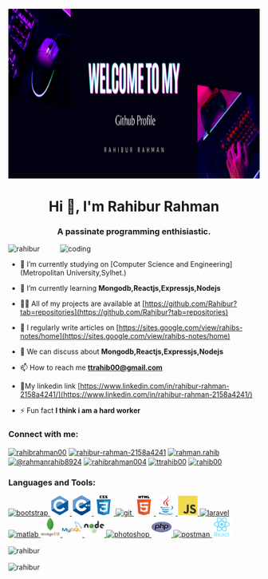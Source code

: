 <p><img align="center" src="https://github.com/Rahibur/Rahibur/blob/main/Github%20Profile.png?raw=true" alt="rahibur" height="340" width="1000" /></p>
<h1 align="center">Hi 👋, I'm Rahibur Rahman</h1>
<h3 align="center">A passinate programming enthisiastic.</h3>
<img align="right" alt="coding" width="400" src="https://user-images.githubusercontent.com/55389276/140866485-8fb1c876-9a8f-4d6a-98dc-08c4981eaf70.gif">
<p align="left"> <img src="https://komarev.com/ghpvc/?username=rahibur&label=Profile%20views&color=0e75b6&style=flat" alt="rahibur" /> </p>

- 🔭 I’m currently studying on [Computer Science and Engineering](Metropolitan University,Sylhet.)

- 🌱 I’m currently learning **Mongodb,Reactjs,Expressjs,Nodejs**

- 👨‍💻 All of my projects are available at [https://github.com/Rahibur?tab=repositories](https://github.com/Rahibur?tab=repositories)

- 📝 I regularly write articles on [https://sites.google.com/view/rahibs-notes/home](https://sites.google.com/view/rahibs-notes/home)

- 💬 We can discuss about **Mongodb,Reactjs,Expressjs,Nodejs**

- 📫 How to reach me **ttrahib00@gmail.com**

- 📝My linkedin link [https://www.linkedin.com/in/rahibur-rahman-2158a4241/](https://www.linkedin.com/in/rahibur-rahman-2158a4241/)

- ⚡ Fun fact **I think i am a hard worker**

<h3 align="left">Connect with me:</h3>
<p align="left">
<a href="https://twitter.com/rahibrahman00" target="blank"><img align="center" src="https://raw.githubusercontent.com/rahuldkjain/github-profile-readme-generator/master/src/images/icons/Social/twitter.svg" alt="rahibrahman00" height="30" width="40" /></a>
<a href="https://linkedin.com/in/rahibur-rahman-2158a4241" target="blank"><img align="center" src="https://raw.githubusercontent.com/rahuldkjain/github-profile-readme-generator/master/src/images/icons/Social/linked-in-alt.svg" alt="rahibur-rahman-2158a4241" height="30" width="40" /></a>
<a href="https://fb.com/rahman.rahib" target="blank"><img align="center" src="https://raw.githubusercontent.com/rahuldkjain/github-profile-readme-generator/master/src/images/icons/Social/facebook.svg" alt="rahman.rahib" height="30" width="40" /></a>
<a href="https://www.youtube.com/c/@rahmanrahib8924" target="blank"><img align="center" src="https://raw.githubusercontent.com/rahuldkjain/github-profile-readme-generator/master/src/images/icons/Social/youtube.svg" alt="@rahmanrahib8924" height="30" width="40" /></a>
<a href="https://www.codechef.com/users/rahibrahman004" target="blank"><img align="center" src="https://cdn.jsdelivr.net/npm/simple-icons@3.1.0/icons/codechef.svg" alt="rahibrahman004" height="30" width="40" /></a>
<a href="https://www.hackerrank.com/ttrahib00" target="blank"><img align="center" src="https://raw.githubusercontent.com/rahuldkjain/github-profile-readme-generator/master/src/images/icons/Social/hackerrank.svg" alt="ttrahib00" height="30" width="40" /></a>
<a href="https://www.leetcode.com/rahib00" target="blank"><img align="center" src="https://raw.githubusercontent.com/rahuldkjain/github-profile-readme-generator/master/src/images/icons/Social/leet-code.svg" alt="rahib00" height="30" width="40" /></a>
</p>

<h3 align="left">Languages and Tools:</h3>
<p align="left"> 
<a href="https://getbootstrap.com" target="_blank" rel="noreferrer"> <img src="https://cdn.worldvectorlogo.com/logos/bootstrap-icon.svg" alt="bootstrap" width="40" height="40"/> </a> 
<a href="https://www.cprogramming.com/" target="_blank" rel="noreferrer" > <img src="https://raw.githubusercontent.com/devicons/devicon/master/icons/c/c-original.svg" alt="c" width="40" height="40" /> </a> 
<a href="https://www.w3schools.com/cpp/" target="_blank" rel="noreferrer"> <img src="https://raw.githubusercontent.com/devicons/devicon/master/icons/cplusplus/cplusplus-original.svg" alt="cplusplus" width="40" height="40"/> </a> 
<a href="https://www.w3schools.com/css/" target="_blank" rel="noreferrer"> <img src="https://raw.githubusercontent.com/devicons/devicon/master/icons/css3/css3-original-wordmark.svg" alt="css3" width="40" height="40"/> </a> 
<a href="https://git-scm.com/" target="_blank" rel="noreferrer"> <img src="https://www.vectorlogo.zone/logos/git-scm/git-scm-icon.svg" alt="git" width="40" height="40"/> </a> 
<a href="https://www.w3.org/html/" target="_blank" rel="noreferrer"> <img src="https://raw.githubusercontent.com/devicons/devicon/master/icons/html5/html5-original-wordmark.svg" alt="html5" width="40" height="40"/> </a> 
<a href="https://www.java.com" target="_blank" rel="noreferrer"> <img src="https://raw.githubusercontent.com/devicons/devicon/master/icons/java/java-original.svg" alt="java" width="40" height="40"/> </a> 
<a href="https://developer.mozilla.org/en-US/docs/Web/JavaScript" target="_blank" rel="noreferrer"> <img src="https://raw.githubusercontent.com/devicons/devicon/master/icons/javascript/javascript-original.svg" alt="javascript" width="40" height="40"/> </a> 
<a href="https://laravel.com/" target="_blank" rel="noreferrer"> <img src="https://cdn.worldvectorlogo.com/logos/laravel-2.svg" alt="laravel" width="40" height="40"/> </a> 
<a href="https://www.mathworks.com/" target="_blank" rel="noreferrer"> <img src="https://upload.wikimedia.org/wikipedia/commons/2/21/Matlab_Logo.png" alt="matlab" width="40" height="40"/> </a> 
<a href="https://www.mongodb.com/" target="_blank" rel="noreferrer"> <img src="https://raw.githubusercontent.com/devicons/devicon/master/icons/mongodb/mongodb-original-wordmark.svg" alt="mongodb" width="40" height="40"/> </a> 
<a href="https://www.mysql.com/" target="_blank" rel="noreferrer"> <img src="https://raw.githubusercontent.com/devicons/devicon/master/icons/mysql/mysql-original-wordmark.svg" alt="mysql" width="40" height="40"/> </a>
 <a href="https://nodejs.org" target="_blank" rel="noreferrer"> <img src="https://raw.githubusercontent.com/devicons/devicon/master/icons/nodejs/nodejs-original-wordmark.svg" alt="nodejs" width="40" height="40"/> </a>
 <a href="https://www.photoshop.com/en" target="_blank" rel="noreferrer"> <img src="https://cdn.worldvectorlogo.com/logos/adobe-photoshop-2.svg" alt="photoshop" width="40" height="40"/> </a> 
<a href="https://www.php.net" target="_blank" rel="noreferrer"> <img src="https://raw.githubusercontent.com/devicons/devicon/master/icons/php/php-original.svg" alt="php" width="40" height="40"/> </a>
 <a href="https://postman.com" target="_blank" rel="noreferrer"> <img src="https://www.vectorlogo.zone/logos/getpostman/getpostman-icon.svg" alt="postman" width="40" height="40"/> </a> 
<a href="https://reactjs.org/" target="_blank" rel="noreferrer"> <img src="https://raw.githubusercontent.com/devicons/devicon/master/icons/react/react-original-wordmark.svg" alt="react" width="40" height="40"/> </a> </p>

<p><img align="center" src="https://github-readme-stats.vercel.app/api/top-langs?username=rahibur&show_icons=true&locale=en&layout=compact" alt="rahibur" /></p>

<p><img align="center" src="https://github-readme-streak-stats.herokuapp.com/?user=rahibur&" alt="rahibur" /></p>

